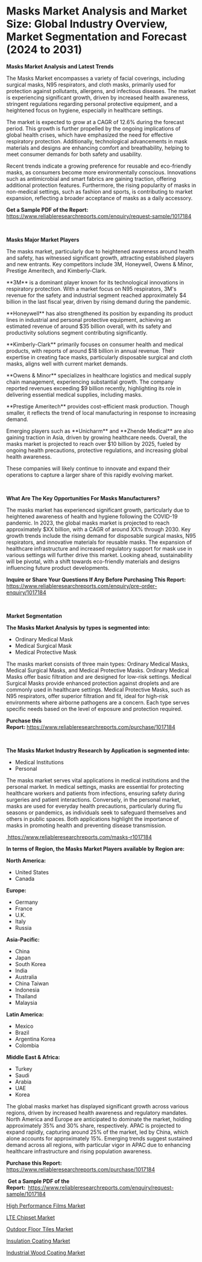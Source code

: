 <p><h1>Masks Market Analysis and Market Size: Global Industry Overview, Market Segmentation and Forecast (2024 to 2031)</h1></p><p><strong>Masks Market Analysis and Latest Trends</strong></p>
<p><p>The Masks Market encompasses a variety of facial coverings, including surgical masks, N95 respirators, and cloth masks, primarily used for protection against pollutants, allergens, and infectious diseases. The market is experiencing significant growth, driven by increased health awareness, stringent regulations regarding personal protective equipment, and a heightened focus on hygiene, especially in healthcare settings. </p><p>The market is expected to grow at a CAGR of 12.6% during the forecast period. This growth is further propelled by the ongoing implications of global health crises, which have emphasized the need for effective respiratory protection. Additionally, technological advancements in mask materials and designs are enhancing comfort and breathability, helping to meet consumer demands for both safety and usability.</p><p>Recent trends indicate a growing preference for reusable and eco-friendly masks, as consumers become more environmentally conscious. Innovations such as antimicrobial and smart fabrics are gaining traction, offering additional protection features. Furthermore, the rising popularity of masks in non-medical settings, such as fashion and sports, is contributing to market expansion, reflecting a broader acceptance of masks as a daily accessory.</p></p>
<p><strong>Get a Sample PDF of the Report:&nbsp;</strong> <a href="https://www.reliableresearchreports.com/enquiry/request-sample/1017184">https://www.reliableresearchreports.com/enquiry/request-sample/1017184</a></p>
<p>&nbsp;</p>
<p><strong>Masks Major Market Players</strong></p>
<p><p>The masks market, particularly due to heightened awareness around health and safety, has witnessed significant growth, attracting established players and new entrants. Key competitors include 3M, Honeywell, Owens & Minor, Prestige Ameritech, and Kimberly-Clark.</p><p>**3M** is a dominant player known for its technological innovations in respiratory protection. With a market focus on N95 respirators, 3M's revenue for the safety and industrial segment reached approximately $4 billion in the last fiscal year, driven by rising demand during the pandemic.</p><p>**Honeywell** has also strengthened its position by expanding its product lines in industrial and personal protective equipment, achieving an estimated revenue of around $35 billion overall, with its safety and productivity solutions segment contributing significantly.</p><p>**Kimberly-Clark** primarily focuses on consumer health and medical products, with reports of around $18 billion in annual revenue. Their expertise in creating face masks, particularly disposable surgical and cloth masks, aligns well with current market demands.</p><p>**Owens & Minor** specializes in healthcare logistics and medical supply chain management, experiencing substantial growth. The company reported revenues exceeding $9 billion recently, highlighting its role in delivering essential medical supplies, including masks.</p><p>**Prestige Ameritech** provides cost-efficient mask production. Though smaller, it reflects the trend of local manufacturing in response to increasing demand.</p><p>Emerging players such as **Unicharm** and **Zhende Medical** are also gaining traction in Asia, driven by growing healthcare needs. Overall, the masks market is projected to reach over $10 billion by 2025, fueled by ongoing health precautions, protective regulations, and increasing global health awareness. </p><p>These companies will likely continue to innovate and expand their operations to capture a larger share of this rapidly evolving market.</p></p>
<p>&nbsp;</p>
<p><strong>What Are The Key Opportunities For Masks Manufacturers?</strong></p>
<p><p>The masks market has experienced significant growth, particularly due to heightened awareness of health and hygiene following the COVID-19 pandemic. In 2023, the global masks market is projected to reach approximately $XX billion, with a CAGR of around XX% through 2030. Key growth trends include the rising demand for disposable surgical masks, N95 respirators, and innovative materials for reusable masks. The expansion of healthcare infrastructure and increased regulatory support for mask use in various settings will further drive this market. Looking ahead, sustainability will be pivotal, with a shift towards eco-friendly materials and designs influencing future product developments.</p></p>
<p><strong>Inquire or Share Your Questions If Any Before Purchasing This Report:</strong> <a href="https://www.reliableresearchreports.com/enquiry/pre-order-enquiry/1017184">https://www.reliableresearchreports.com/enquiry/pre-order-enquiry/1017184</a></p>
<p>&nbsp;</p>
<p><strong>Market Segmentation</strong></p>
<p><strong>The Masks Market Analysis by types is segmented into:</strong></p>
<p><ul><li>Ordinary Medical Mask</li><li>Medical Surgical Mask</li><li>Medical Protective Mask</li></ul></p>
<p><p>The masks market consists of three main types: Ordinary Medical Masks, Medical Surgical Masks, and Medical Protective Masks. Ordinary Medical Masks offer basic filtration and are designed for low-risk settings. Medical Surgical Masks provide enhanced protection against droplets and are commonly used in healthcare settings. Medical Protective Masks, such as N95 respirators, offer superior filtration and fit, ideal for high-risk environments where airborne pathogens are a concern. Each type serves specific needs based on the level of exposure and protection required.</p></p>
<p><strong>Purchase this Report:&nbsp;</strong><a href="https://www.reliableresearchreports.com/purchase/1017184">https://www.reliableresearchreports.com/purchase/1017184</a></p>
<p>&nbsp;</p>
<p><strong>The Masks Market Industry Research by Application is segmented into:</strong></p>
<p><ul><li>Medical Institutions</li><li>Personal</li></ul></p>
<p><p>The masks market serves vital applications in medical institutions and the personal market. In medical settings, masks are essential for protecting healthcare workers and patients from infections, ensuring safety during surgeries and patient interactions. Conversely, in the personal market, masks are used for everyday health precautions, particularly during flu seasons or pandemics, as individuals seek to safeguard themselves and others in public spaces. Both applications highlight the importance of masks in promoting health and preventing disease transmission.</p></p>
<p><a href="https://www.reliableresearchreports.com/masks-r1017184">&nbsp;https://www.reliableresearchreports.com/masks-r1017184</a></p>
<p><strong>In terms of Region, the Masks Market Players available by Region are:</strong></p>
<p>
    <p> <strong> North America: </strong>
        <ul>
            <li>United States</li>
            <li>Canada</li>
        </ul>
        </p> 
    <p> <strong> Europe: </strong>
        <ul>
            <li>Germany</li>
            <li>France</li>
            <li>U.K.</li>
            <li>Italy</li>
            <li>Russia</li>
        </ul>
        </p> 
    <p> <strong> Asia-Pacific: </strong>
        <ul>
            <li>China</li>
            <li>Japan</li>
            <li>South Korea</li>
            <li>India</li>
            <li>Australia</li>
            <li>China Taiwan</li>
            <li>Indonesia</li>
            <li>Thailand</li>
            <li>Malaysia</li>
        </ul>
        </p> 
    <p> <strong> Latin America: </strong>
        <ul>
            <li>Mexico</li>
            <li>Brazil</li>
            <li>Argentina Korea</li>
            <li>Colombia</li>
        </ul>
        </p> 
    <p> <strong> Middle East & Africa: </strong>
        <ul>
            <li>Turkey</li>
            <li>Saudi</li>
            <li>Arabia</li>
            <li>UAE</li>
            <li>Korea</li>
        </ul>
    </p>
    </p>
<p><p>The global masks market has displayed significant growth across various regions, driven by increased health awareness and regulatory mandates. North America and Europe are anticipated to dominate the market, holding approximately 35% and 30% share, respectively. APAC is projected to expand rapidly, capturing around 25% of the market, led by China, which alone accounts for approximately 15%. Emerging trends suggest sustained demand across all regions, with particular vigor in APAC due to enhancing healthcare infrastructure and rising population awareness.</p></p>
<p><strong>Purchase this Report: </strong><a href="https://www.reliableresearchreports.com/purchase/1017184">https://www.reliableresearchreports.com/purchase/1017184</a></p>
<p>&nbsp;<strong>Get a Sample PDF of the Report:&nbsp;&nbsp;</strong><a href="https://www.reliableresearchreports.com/enquiry/request-sample/1017184">https://www.reliableresearchreports.com/enquiry/request-sample/1017184</a></p>
<p><strong></strong></p>
<p><p><a href="https://github.com/wwwkeltoum/Market-Research-Report-List-5/blob/main/high-performance-films-market.md">High Performance Films Market</a></p><p><a href="https://medium.com/@philipwolf61/lte-chipset-market-size-market-segmentation-market-trends-and-growth-analysis-forecast-till-2031-eca20aced14d">LTE Chipset Market</a></p><p><a href="https://issuu.com/reportprime-2/docs/outdoor-floor-tiles-market-size-203_05675f083bd6de">Outdoor Floor Tiles Market</a></p><p><a href="https://medium.com/@foyazahmed1999_69116/the-insulation-coating-market-research-report-provides-an-in-depth-and-up-to-date-analysis-of-the-81d76a50097d">Insulation Coating Market</a></p><p><a href="https://issuu.com/reportprime-2/docs/industrial-wood-coating-market-size_e5d805b6538556">Industrial Wood Coating Market</a></p></p>